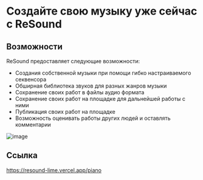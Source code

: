 # Создайте свою музыку уже сейчас с ReSound

## Возможности

ReSound предоставляет следующие возможности:
- Создания собственной музыки при помощи гибко настраиваемого секвенсора
- Обширная библиотека звуков для разных жанров музыки
- Сохранение своих работ в файлы аудио формата
- Сохранение своих работ на площадке для дальнейшей работы с ними
- Публикация своих работ на площадке
- Возможность оценивать работы других людей и оставлять комментарии

![image](https://github.com/RRoman202/ReSoundTS/assets/92420080/e7ec0928-b015-41a6-8c55-72f80b2e561a)

## Ссылка

https://resound-lime.vercel.app/piano

